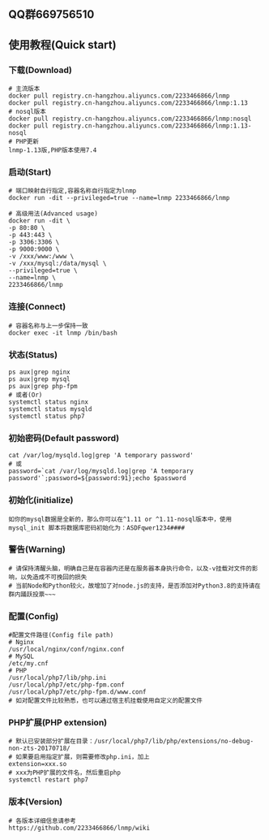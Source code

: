 ## QQ群669756510
## 使用教程(Quick start)
### 下载(Download)
```
# 主流版本
docker pull registry.cn-hangzhou.aliyuncs.com/2233466866/lnmp
docker pull registry.cn-hangzhou.aliyuncs.com/2233466866/lnmp:1.13
# nosql版本
docker pull registry.cn-hangzhou.aliyuncs.com/2233466866/lnmp:nosql
docker pull registry.cn-hangzhou.aliyuncs.com/2233466866/lnmp:1.13-nosql
# PHP更新
lnmp-1.13版,PHP版本使用7.4
```
### 启动(Start)
```
# 端口映射自行指定,容器名称自行指定为lnmp
docker run -dit --privileged=true --name=lnmp 2233466866/lnmp

# 高级用法(Advanced usage)
docker run -dit \
-p 80:80 \
-p 443:443 \
-p 3306:3306 \
-p 9000:9000 \
-v /xxx/www:/www \
-v /xxx/mysql:/data/mysql \
--privileged=true \
--name=lnmp \
2233466866/lnmp
```
### 连接(Connect)
```
# 容器名称与上一步保持一致
docker exec -it lnmp /bin/bash
```
### 状态(Status)
```
ps aux|grep nginx
ps aux|grep mysql
ps aux|grep php-fpm
# 或者(Or)
systemctl status nginx
systemctl status mysqld
systemctl status php7
```
### 初始密码(Default password)
```
cat /var/log/mysqld.log|grep 'A temporary password'
# 或
password=`cat /var/log/mysqld.log|grep 'A temporary password'`;password=${password:91};echo $password
```
### 初始化(initialize)
```
如你的mysql数据是全新的，那么你可以在^1.11 or ^1.11-nosql版本中，使用 mysql_init 脚本将数据库密码初始化为：ASDFqwer1234####
```
### 警告(Warning)
```
# 请保持清醒头脑，明确自己是在容器内还是在服务器本身执行命令，以及-v挂载对文件的影响，以免造成不可挽回的损失
# 当前Node和Python较火，故增加了对node.js的支持，是否添加对Python3.8的支持请在群内踊跃投票~~~
```
### 配置(Config)
```
#配置文件路径(Config file path)
# Nginx
/usr/local/nginx/conf/nginx.conf
# MySQL
/etc/my.cnf
# PHP
/usr/local/php7/lib/php.ini
/usr/local/php7/etc/php-fpm.conf
/usr/local/php7/etc/php-fpm.d/www.conf
# 如对配置文件比较熟悉，也可以通过宿主机挂载使用自定义的配置文件
```
### PHP扩展(PHP extension)
```
# 默认已安装部分扩展在目录：/usr/local/php7/lib/php/extensions/no-debug-non-zts-20170718/
# 如果要启用指定扩展，则需要修改php.ini，加上
extension=xxx.so
# xxx为PHP扩展的文件名，然后重启php
systemctl restart php7
```
### 版本(Version)
```
# 各版本详细信息请参考
https://github.com/2233466866/lnmp/wiki
```
